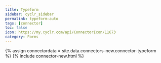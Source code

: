 ```yaml
---
title: Typeform
sidebar: cyclr_sidebar
permalink: typeform-auto
tags: [connector]
toc: false
icon: https://my.cyclr.com/api/ConnectorIcon/11673
category: Forms
---
```

{% assign connectordata = site.data.connectors-new.connector-typeform %}
{% include connector-new.html %}	